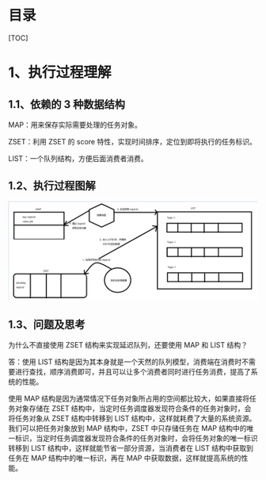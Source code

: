 

# 目录

[TOC]

# 1、执行过程理解

## 1.1、依赖的 3 种数据结构

MAP：用来保存实际需要处理的任务对象。

ZSET：利用 ZSET 的 score 特性，实现时间排序，定位到即将执行的任务标识。

LIST：一个队列结构，方便后面消费者消费。

## 1.2、执行过程图解

![image-20230210171613747](Redis%20%E5%AE%9E%E7%8E%B0%E5%BB%B6%E8%BF%9F%E9%98%9F%E5%88%97.assets/image-20230210171613747.png)

## 1.3、问题及思考

为什么不直接使用 ZSET 结构来实现延迟队列，还要使用 MAP 和 LIST 结构？

答：使用 LIST 结构是因为其本身就是一个天然的队列模型，消费端在消费时不需要进行查找，顺序消费即可，并且可以让多个消费者同时进行任务消费，提高了系统的性能。

使用 MAP 结构是因为通常情况下任务对象所占用的空间都比较大，如果直接将任务对象存储在 ZSET 结构中，当定时任务调度器发现符合条件的任务对象时，会将任务对象从 ZSET 结构中转移到 LIST 结构中，这样就耗费了大量的系统资源。我们可以把任务对象放到 MAP 结构中，ZSET 中只存储任务在 MAP 结构中的唯一标识，当定时任务调度器发现符合条件的任务对象时，会将任务对象的唯一标识转移到 LIST 结构中，这样就能节省一部分资源，当消费者在 LIST 结构中获取到任务在 MAP 结构中的唯一标识，再在 MAP 中获取数据，这样就提高系统的性能。